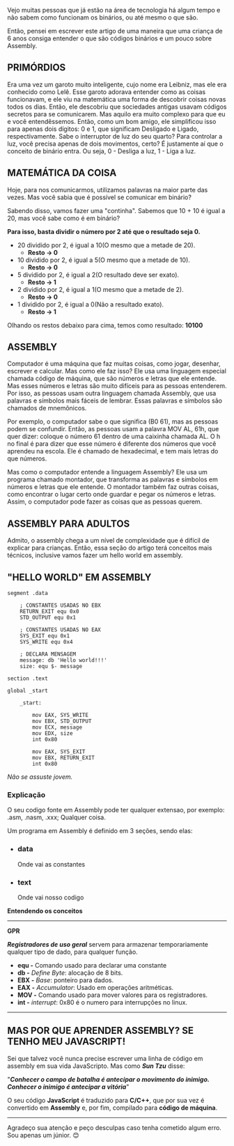 Vejo muitas pessoas que já estão na área de tecnologia há algum tempo e não sabem como funcionam os binários, ou até mesmo o que são.

Então, pensei em escrever este artigo de uma maneira que uma criança de 6 anos consiga entender o que são códigos binários e um pouco sobre Assembly.

## PRIMÓRDIOS

Era uma vez um garoto muito inteligente, cujo nome era Leibniz, mas ele era conhecido como Lelê. Esse garoto adorava entender como as coisas funcionavam, e ele viu na matemática uma forma de descobrir coisas novas todos os dias. Então, ele descobriu que sociedades antigas usavam códigos secretos para se comunicarem. Mas aquilo era muito complexo para que eu e você entendêssemos. Então, como um bom amigo, ele simplificou isso para apenas dois dígitos: 0 e 1, que significam Desligado e Ligado, respectivamente. Sabe o interruptor de luz do seu quarto? Para controlar a luz, você precisa apenas de dois movimentos, certo? É justamente aí que o conceito de binário entra. Ou seja, 0 - Desliga a luz, 1 - Liga a luz.

## MATEMÁTICA DA COISA

Hoje, para nos comunicarmos, utilizamos palavras na maior parte das vezes. Mas você sabia que é possível se comunicar em binário?

Sabendo disso, vamos fazer uma "continha". Sabemos que 10 + 10 é igual a 20, mas você sabe como é em binário?

**Para isso, basta dividir o número por 2 até que o resultado seja 0.**

-   20 dividido por 2, é igual a 10(O mesmo que a metade de 20).
    -   **Resto -> 0**
-   10 dividido por 2, é igual a 5(O mesmo que a metade de 10).
    -   **Resto -> 0**
-   5 dividido por 2, é igual a 2(O resultado deve ser exato).
    -   **Resto -> 1**
-   2 dividido por 2, é igual a 1(O mesmo que a metade de 2).
    -   **Resto -> 0**
-   1 dividido por 2, é igual a 0(Não a resultado exato).
    -   **Resto -> 1**

Olhando os restos debaixo para cima, temos como resultado: **10100**

## ASSEMBLY

Computador é uma máquina que faz muitas coisas, como jogar, desenhar, escrever e calcular. Mas como ele faz isso? Ele usa uma linguagem especial chamada código de máquina, que são números e letras que ele entende. Mas esses números e letras são muito difíceis para as pessoas entenderem. Por isso, as pessoas usam outra linguagem chamada Assembly, que usa palavras e símbolos mais fáceis de lembrar. Essas palavras e símbolos são chamados de mnemônicos.

Por exemplo, o computador sabe o que significa (B0 61), mas as pessoas podem se confundir. Então, as pessoas usam a palavra MOV AL, 61h, que quer dizer: coloque o número 61 dentro de uma caixinha chamada AL. O h no final é para dizer que esse número é diferente dos números que você aprendeu na escola. Ele é chamado de hexadecimal, e tem mais letras do que números.

Mas como o computador entende a linguagem Assembly? Ele usa um programa chamado montador, que transforma as palavras e símbolos em números e letras que ele entende. O montador também faz outras coisas, como encontrar o lugar certo onde guardar e pegar os números e letras. Assim, o computador pode fazer as coisas que as pessoas querem.

## ASSEMBLY PARA ADULTOS

Admito, o assembly chega a um nível de complexidade que é difícil de explicar para crianças. Então, essa seção do artigo terá conceitos mais técnicos, inclusive vamos fazer um hello world em assembly.

## "HELLO WORLD" EM ASSEMBLY

```
segment .data

    ; CONSTANTES USADAS NO EBX
    RETURN_EXIT equ 0x0
    STD_OUTPUT equ 0x1

    ; CONSTANTES USADAS NO EAX
    SYS_EXIT equ 0x1
    SYS_WRITE equ 0x4

    ; DECLARA MENSAGEM
    message: db 'Hello world!!!'
    size: equ $- message

section .text

global _start

    _start:

        mov EAX, SYS_WRITE
        mov EBX, STD_OUTPUT
        mov ECX, message
        mov EDX, size
        int 0x80

        mov EAX, SYS_EXIT
        mov EBX, RETURN_EXIT
        int 0x80
```

_*Não se assuste jovem.*_

### Explicação

O seu codigo fonte em Assembly pode ter qualquer extensao, por exemplo: .asm, .nasm, .xxx; Qualquer coisa.

Um programa em Assembly é definido em 3 seções, sendo elas:

-   ### data

    Onde vai as constantes

-   ### text
    Onde vai nosso codigo

**Entendendo os conceitos**

---

**GPR**

**_Registradores de uso geral_** servem para armazenar temporariamente qualquer tipo de dado, para qualquer função.

-   **equ -** Comando usado para declarar uma constante
-   **db -** _Define Byte_: alocação de 8 bits.
-   **EBX -** _Base_: ponteiro para dados.
-   **EAX -** _Accumulator_: Usado em operações aritméticas.
-   **MOV -** Comando usado para mover valores para os registradores.
-   **int -** _interrupt_: 0x80 é o numero para interrupções no linux.

---

## MAS POR QUE APRENDER ASSEMBLY? SE TENHO MEU JAVASCRIPT!

Sei que talvez você nunca precise escrever uma linha de código em assembly em sua vida JavaScripto. Mas como **_Sun Tzu_** disse:

"**_Conhecer o campo de batalha é antecipar o movimento do inimigo. Conhecer o inimigo é antecipar a vitória_**"

O seu código **JavaScript** é traduzido para **C/C++**, que por sua vez é convertido em **Assembly** e, por fim, compilado para **código de máquina**.

---

Agradeço sua atenção e peço desculpas caso tenha cometido algum erro. Sou apenas um júnior. 😊
